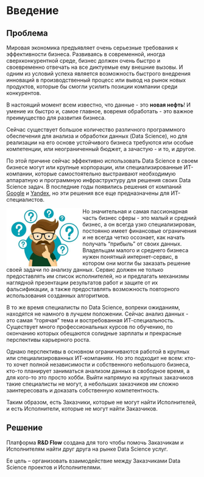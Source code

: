 # Введение

## Проблема

Мировая экономика предъявляет очень серьезные требования к эффективности бизнеса. Развиваясь в современной, иногда сверхконкурентной среде, бизнес должен очень быстро и своевременно отвечать на все диктуемые ему внешние вызовы. И одним из условий успеха является возможность быстрого внедрения инноваций в производственный процесс или вывод на рынок новых продуктов, которые бы смогли усилить позиции компании среди конкурентов.

В настоящий момент всем известно, что данные - это **новая нефть**! И умение их быстро и, самое главное, вовремя обработать - это важное преимущество для развития бизнеса.

Сейчас существует большое количество различного программного обеспечения для анализа и обработки данных (Data Science), но для реализации на его основе устойчивого бизнеса требуются или особые компетенции, или неограниченный бюджет, а зачастую - и то, и другое.

По этой причине сейчас эффективно использовать Data Science в своем бизнесе могут или крупные корпорации, или специализированные ИТ-компании, которые самостоятельно выстраивают необходимую аппаратную и программную инфраструктуру для решения своих Data Science задач. В последние годы появились решения от компаний [Google](https://colab.research.google.com/) и [Yandex](https://cloud.yandex.com/en/services/datasphere), но эти решения все еще предназначены для ИТ-специалистов.

<img src="./images/q.jpeg" align="left" width="200" alt="Problems">

Но значительная и самая пассионарная часть бизнес сферы - это малый и средний бизнес, а он всегда узко специализирован, постоянно имеет финансовые ограничения и не всегда четко осознает, как начать получать “прибыль” от своих данных. Владельцам малого и среднего бизнеса нужен понятный интернет-сервис, в котором они могли бы заказать решение своей задачи по анализу данных. Сервис должен не только предоставлять им список исполнителей, но и предлагать механизмы наглядной презентации результатов работ и защите от их фальсификации, а также предоставлять возможность повторного использования созданных алгоритмов.

В то же время специалисты по Data Sciencе, вопреки ожиданиям, находятся не намного в лучшем положении. Сейчас анализ данных - это самая “горячая” тема и востребованная ИТ-специальность. Существует много профессиональных курсов по обучению, по окончанию которых обещаются солидные зарплаты и прекрасные перспективы карьерного роста.

Однако перспективы в основном ограничиваются работой в крупных или специализированных ИТ-компаниях. Но это подходит не всем: кто-то хочет полной независимости и собственного небольшого бизнеса, кто-то планирует заниматься анализом данных в свободное время, а для кого-то это просто хобби. Выйти напрямую на крупных заказчиков такие специалисты не могут, а небольших заказчиков им сложно заинтересовать и доказать собственную компетентность.

Таким образом, есть Заказчики, которые не могут найти Исполнителей, и есть Исполнители, которые не могут найти Заказчиков.

## Решение

Платформа **R&D Flow** создана для того чтобы помочь Заказчикам и Исполнителям найти друг друга на рынке Data Science услуг.

Ее цель – организовать взаимодействие между Заказчиками Data Science проектов и Исполнителями.
